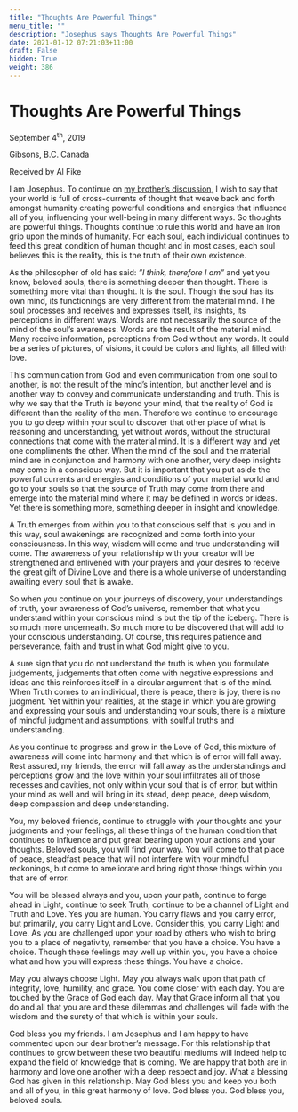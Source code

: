 ```yaml
---
title: "Thoughts Are Powerful Things"
menu_title: ""
description: "Josephus says Thoughts Are Powerful Things"
date: 2021-01-12 07:21:03+11:00
draft: False
hidden: True
weight: 386
---
```

# Thoughts Are Powerful Things

September 4<sup>th</sup>, 2019

Gibsons, B.C. Canada

Received by Al Fike

I am Josephus. To continue on [my brother’s discussion,](/contemporary-messages/messages-sorted-year/messages-2019/elevate-your-thoughts-jw-4-sep-2019/) I wish to say that your world is full of cross-currents of thought that weave back and forth amongst humanity creating powerful conditions and energies that influence all of you, influencing your well-being in many different ways. So thoughts are powerful things. Thoughts continue to rule this world and have an iron grip upon the minds of humanity. For each soul, each individual continues to feed this great condition of human thought and in most cases, each soul believes this is the reality, this is the truth of their own existence. 

As the philosopher of old has said: *”I think, therefore I am”* and yet you know, beloved souls, there is something deeper than thought. There is something more vital than thought. It is the soul. Though the soul has its own mind, its functionings are very different from the material mind. The soul processes and receives and expresses itself, its insights, its perceptions in different ways. Words are not necessarily the source of the mind of the soul’s awareness. Words are the result of the material mind. Many receive information, perceptions from God without any words. It could be a series of pictures, of visions, it could be colors and lights, all filled with love. 

This communication from God and even communication from one soul to another, is not the result of the mind’s intention, but another level and is another way to convey and communicate understanding and truth. This is why we say that the Truth is beyond your mind, that the reality of God is different than the reality of the man. Therefore we continue to encourage you to go deep within your soul to discover that other place of what is reasoning and understanding, yet without words, without the structural connections that come with the material mind. It is a different way and yet one compliments the other. When the mind of the soul and the material mind are in conjunction and harmony with one another, very deep insights may come in a conscious way. But it is important that you put aside the powerful currents and energies and conditions of your material world and go to your souls so that the source of Truth may come from there and emerge into the material mind where it may be defined in words or ideas. Yet there is something more, something deeper in insight and knowledge. 

A Truth emerges from within you to that conscious self that is you and in this way, soul awakenings are recognized and come forth into your consciousness. In this way, wisdom will come and true understanding will come. The awareness of your relationship with your creator will be strengthened and enlivened with your prayers and your desires to receive the great gift of Divine Love and there is a whole universe of understanding awaiting every soul that is awake. 

So when you continue on your journeys of discovery, your understandings of truth, your awareness of God’s universe, remember that what you understand within your conscious mind is but the tip of the iceberg. There is so much more underneath. So much more to be discovered that will add to your conscious understanding. Of course, this requires patience and perseverance, faith and trust in what God might give to you. 

A sure sign that you do not understand the truth is when you formulate judgements, judgements that often come with negative expressions and ideas and this reinforces itself in a circular argument that is of the mind. When Truth comes to an individual, there is peace, there is joy, there is no judgment. Yet within your realities, at the stage in which you are growing and expressing your souls and understanding your souls, there is a mixture of mindful judgment and assumptions, with soulful truths and understanding. 

As you continue to progress and grow in the Love of God, this mixture of awareness will come into harmony and that which is of error will fall away. Rest assured, my friends, the error will fall away as the understandings and perceptions grow and the love within your soul infiltrates all of those recesses and cavities, not only within your soul that is of error, but within your mind as well and will bring in its stead, deep peace, deep wisdom, deep compassion and deep understanding. 

You, my beloved friends, continue to struggle with your thoughts and your judgments and your feelings, all these things of the human condition that continues to influence and put great bearing upon your actions and your thoughts. Beloved souls, you will find your way. You will come to  that place of peace, steadfast peace that will not interfere with your mindful reckonings, but come to ameliorate and bring right those things within you that are of error. 

You will be blessed always and you, upon your path, continue to forge ahead in Light, continue to seek Truth, continue to be a channel of Light and Truth and Love. Yes you are human. You carry flaws and you carry error, but primarily, you carry Light and Love. Consider this, you carry Light and Love. As you are challenged upon your road by others who wish to bring you to a place of negativity, remember that you have a choice. You have a choice. Though these feelings may well up within you, you have a choice what and how you will express these things. You have a choice. 

May you always choose Light. May you always walk upon that path of integrity, love, humility, and grace. You come closer with each day. You are touched by the Grace of God each day. May that Grace inform all that you do and all that you are and these dilemmas and challenges will fade with the wisdom and the surety of that which is within your souls. 

God bless you my friends. I am Josephus and I am happy to have commented upon our dear brother’s message. For this relationship that continues to grow between these two beautiful mediums will indeed help to expand the field of knowledge that is coming. We are happy that both are in harmony and love one another with a deep respect and joy. What a blessing God has given in this relationship. May God bless you and keep you both and all of you, in this great harmony of love. God bless you. God bless you, beloved souls. 